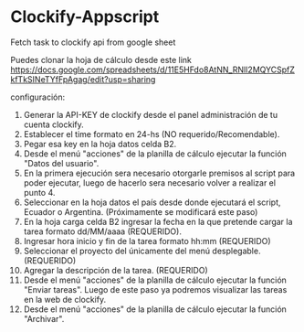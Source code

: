 # Clockify-Appscript
Fetch task to clockify api from google sheet

Puedes clonar la hoja de cálculo desde este link https://docs.google.com/spreadsheets/d/11E5HFdo8AtNN_RNlI2MQYCSpfZkfTkSINeTYfFpAgag/edit?usp=sharing

configuración:
1.	Generar la API-KEY de clockify desde el panel administración de tu cuenta clockify.
2.	Establecer el time formato en 24-hs (NO requerido/Recomendable).
3.	Pegar esa key en la hoja datos celda B2.
4.	Desde el menú "acciones" de la planilla de cálculo ejecutar la función "Datos del usuario".
5. En la primera ejecución sera necesario otorgarle premisos al script para poder ejecutar, luego de hacerlo sera necesario volver a realizar el punto 4.
6.	Seleccionar en la hoja datos el país desde donde ejecutará el script, Ecuador o Argentina. (Próximamente se modificará este paso)
7.	En la hoja carga celda B2 ingresar la fecha en la que pretende cargar la tarea formato dd/MM/aaaa (REQUERIDO).
8.	Ingresar hora inicio y fin de la tarea formato hh:mm (REQUERIDO)
9.	Seleccionar el proyecto del únicamente del menú desplegable. (REQUERIDO)
10.	Agregar la descripción de la tarea. (REQUERIDO)
11.	Desde el menú "acciones" de la planilla de cálculo ejecutar la función "Enviar tareas". Luego de este paso ya podremos visualizar las tareas en la web de clockify.
12.	Desde el menú "acciones" de la planilla de cálculo ejecutar la función "Archivar".

